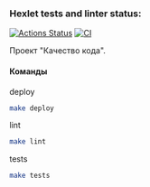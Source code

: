 ### Hexlet tests and linter status:
 [![Actions Status](https://github.com/KruglovDV/rails-project-66/workflows/hexlet-check/badge.svg)](https://github.com/KruglovDV/rails-project-66/actions)
[![CI](https://github.com/KruglovDV/rails-project-66/actions/workflows/ci.yml/badge.svg)](https://github.com/KruglovDV/rails-project-66/actions/workflows/ci.yml)

Проект "Качество кода".
#### Команды

deploy
```sh
make deploy
```
lint
```sh
make lint
```
tests
```sh
make tests
```
